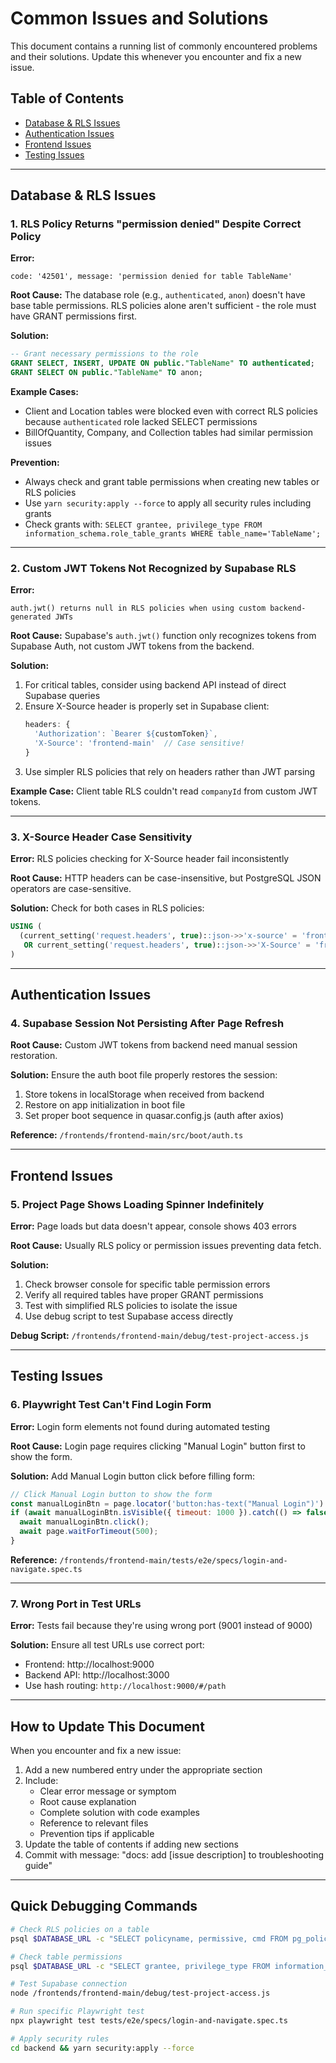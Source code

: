 # Common Issues and Solutions

This document contains a running list of commonly encountered problems and their solutions. Update this whenever you encounter and fix a new issue.

## Table of Contents
- [Database & RLS Issues](#database--rls-issues)
- [Authentication Issues](#authentication-issues)
- [Frontend Issues](#frontend-issues)
- [Testing Issues](#testing-issues)

---

## Database & RLS Issues

### 1. RLS Policy Returns "permission denied" Despite Correct Policy

**Error:**
```
code: '42501', message: 'permission denied for table TableName'
```

**Root Cause:**
The database role (e.g., `authenticated`, `anon`) doesn't have base table permissions. RLS policies alone aren't sufficient - the role must have GRANT permissions first.

**Solution:**
```sql
-- Grant necessary permissions to the role
GRANT SELECT, INSERT, UPDATE ON public."TableName" TO authenticated;
GRANT SELECT ON public."TableName" TO anon;
```

**Example Cases:**
- Client and Location tables were blocked even with correct RLS policies because `authenticated` role lacked SELECT permissions
- BillOfQuantity, Company, and Collection tables had similar permission issues

**Prevention:**
- Always check and grant table permissions when creating new tables or RLS policies
- Use `yarn security:apply --force` to apply all security rules including grants
- Check grants with: `SELECT grantee, privilege_type FROM information_schema.role_table_grants WHERE table_name='TableName';`

---

### 2. Custom JWT Tokens Not Recognized by Supabase RLS

**Error:**
```
auth.jwt() returns null in RLS policies when using custom backend-generated JWTs
```

**Root Cause:**
Supabase's `auth.jwt()` function only recognizes tokens from Supabase Auth, not custom JWT tokens from the backend.

**Solution:**
1. For critical tables, consider using backend API instead of direct Supabase queries
2. Ensure X-Source header is properly set in Supabase client:
   ```javascript
   headers: {
     'Authorization': `Bearer ${customToken}`,
     'X-Source': 'frontend-main'  // Case sensitive!
   }
   ```
3. Use simpler RLS policies that rely on headers rather than JWT parsing

**Example Case:** Client table RLS couldn't read `companyId` from custom JWT tokens.

---

### 3. X-Source Header Case Sensitivity

**Error:**
RLS policies checking for X-Source header fail inconsistently

**Root Cause:**
HTTP headers can be case-insensitive, but PostgreSQL JSON operators are case-sensitive.

**Solution:**
Check for both cases in RLS policies:
```sql
USING (
  (current_setting('request.headers', true)::json->>'x-source' = 'frontend-main'
   OR current_setting('request.headers', true)::json->>'X-Source' = 'frontend-main')
)
```

---

## Authentication Issues

### 4. Supabase Session Not Persisting After Page Refresh

**Root Cause:**
Custom JWT tokens from backend need manual session restoration.

**Solution:**
Ensure the auth boot file properly restores the session:
1. Store tokens in localStorage when received from backend
2. Restore on app initialization in boot file
3. Set proper boot sequence in quasar.config.js (auth after axios)

**Reference:** `/frontends/frontend-main/src/boot/auth.ts`

---

## Frontend Issues

### 5. Project Page Shows Loading Spinner Indefinitely

**Error:**
Page loads but data doesn't appear, console shows 403 errors

**Root Cause:**
Usually RLS policy or permission issues preventing data fetch.

**Solution:**
1. Check browser console for specific table permission errors
2. Verify all required tables have proper GRANT permissions
3. Test with simplified RLS policies to isolate the issue
4. Use debug script to test Supabase access directly

**Debug Script:** `/frontends/frontend-main/debug/test-project-access.js`

---

## Testing Issues

### 6. Playwright Test Can't Find Login Form

**Error:**
Login form elements not found during automated testing

**Root Cause:**
Login page requires clicking "Manual Login" button first to show the form.

**Solution:**
Add Manual Login button click before filling form:
```javascript
// Click Manual Login button to show the form
const manualLoginBtn = page.locator('button:has-text("Manual Login")').first();
if (await manualLoginBtn.isVisible({ timeout: 1000 }).catch(() => false)) {
  await manualLoginBtn.click();
  await page.waitForTimeout(500);
}
```

**Reference:** `/frontends/frontend-main/tests/e2e/specs/login-and-navigate.spec.ts`

---

### 7. Wrong Port in Test URLs

**Error:**
Tests fail because they're using wrong port (9001 instead of 9000)

**Solution:**
Ensure all test URLs use correct port:
- Frontend: http://localhost:9000
- Backend API: http://localhost:3000
- Use hash routing: `http://localhost:9000/#/path`

---

## How to Update This Document

When you encounter and fix a new issue:

1. Add a new numbered entry under the appropriate section
2. Include:
   - Clear error message or symptom
   - Root cause explanation
   - Complete solution with code examples
   - Reference to relevant files
   - Prevention tips if applicable
3. Update the table of contents if adding new sections
4. Commit with message: "docs: add [issue description] to troubleshooting guide"

---

## Quick Debugging Commands

```bash
# Check RLS policies on a table
psql $DATABASE_URL -c "SELECT policyname, permissive, cmd FROM pg_policies WHERE tablename='TableName';"

# Check table permissions
psql $DATABASE_URL -c "SELECT grantee, privilege_type FROM information_schema.role_table_grants WHERE table_name='TableName';"

# Test Supabase connection
node /frontends/frontend-main/debug/test-project-access.js

# Run specific Playwright test
npx playwright test tests/e2e/specs/login-and-navigate.spec.ts

# Apply security rules
cd backend && yarn security:apply --force
```